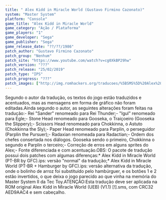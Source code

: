 ```yaml
---
title: " Alex Kidd in Miracle World (Gustavo Firmino Cazonato)"
system: "Master System"
platform: "Console"
game_title: "Alex Kidd in Miracle World"
game_category: "Ação / Plataforma"
game_players: "1"
game_developer: "Sega"
game_publisher: "Sega"
game_release_date: "??/??/1986"
patch_author: "Gustavo Firmino Cazonato"
patch_group: "Nenhum"
patch_site: "https://www.youtube.com/watch?v=cg0XkBP29hw"
patch_version: "???"
patch_release: "25/02/2019"
patch_type: "IPS"
patch_progress: "???"
patch_images: ["http://img.romhackers.org/traducoes/%5BSMS%5D%20Alex%20Kidd%20in%20Miracle%20World%20-%20GFC%20-%201.png","http://img.romhackers.org/traducoes/%5BSMS%5D%20Alex%20Kidd%20in%20Miracle%20World%20-%20GFC%20-%202.png","http://img.romhackers.org/traducoes/%5BSMS%5D%20Alex%20Kidd%20in%20Miracle%20World%20-%20GFC%20-%203.png"]
---
```

Segundo o autor da tradução, os textos do jogo estão traduzidos e acentuados, mas as mensagens em forma de gráfico não foram editadas.Ainda segundo o autor, as seguintes alterações foram feitas na tradução:- Rei "Sander" renomeado para Rei Thunder;- "Igul" renomeado para Egle;- Stone Head renomeado para Gooseka, o Traiçoeiro (Gooseka the Slippery);- Scissors Head renomeado para Chokkinna, o Astuto (Chokkinna the Sly);- Paper Head renomeado para Parplin, o perseguidor (Parplin the Pursuer);- Radaxian renomeada para Radactian;- Ordem dos chefes consertada nos diálogos. Gooseka sendo o primeiro, Chokkinna o segundo e Parplin o terceiro;- Correção de erros em alguns sprites do Alex;- Fonte diferenciada e com acentuação.OBS: O pacote de tradução possui dois patches com algumas diferenças:* Alex Kidd in Miracle World (PT-BR by GFC).ips: versão "normal" da tradução;* Alex Kidd in Miracle World (PT-BR + Hamburger by GFC).ips: versão alternativa da tradução, onde o bolinho de arroz foi substituído pelo hambúrguer, e os botões 1 e 2 estão invertidos, o que deixa o jogo parecido ao que vinha na memória do Master System II da Tec Toy.ATENÇÃO:Esta tradução deve ser aplicada na ROM original Alex Kidd in Miracle World (UEB) (V1.1) [!].sms, com CRC32 AED9AAC4 e sem cabeçalho.